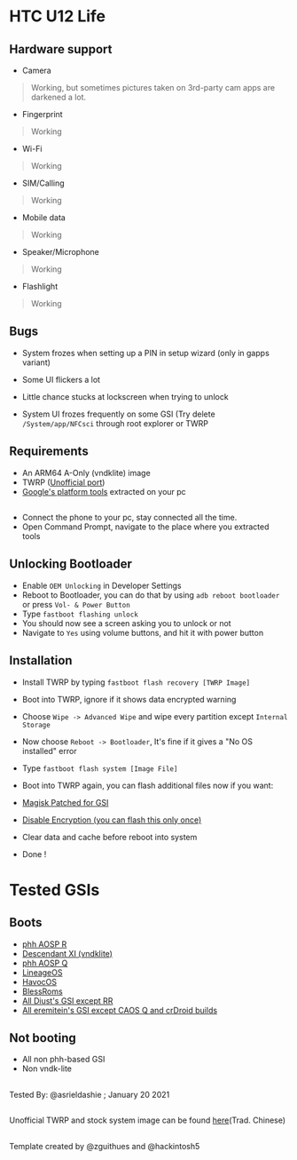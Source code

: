 # HTC U12 Life

## Hardware support

* Camera
> Working, but sometimes pictures taken on 3rd-party cam apps are darkened a lot.

* Fingerprint
> Working

* Wi-Fi
>Working

* SIM/Calling
> Working
 
* Mobile data
> Working

* Speaker/Microphone
> Working

* Flashlight
> Working

## Bugs

* System frozes when setting up a PIN in setup wizard (only in gapps variant)

* Some UI flickers a lot

* Little chance stucks at lockscreen when trying to unlock

* System UI frozes frequently on some GSI (Try delete `/System/app/NFCsci` through root explorer or TWRP

## Requirements

* An ARM64 A-Only (vndklite) image
* TWRP ([Unofficial port](https://onedrive.live.com/redir?resid=F9B931D7BD8BE27F!21020&authkey=!AOpIrolXJBtxyw0))
* [Google's platform tools](https://developer.android.com/studio/releases/platform-tools) extracted on your pc
##
* Connect the phone to your pc, stay connected all the time.
* Open Command Prompt, navigate to the place where you extracted tools


## Unlocking Bootloader

* Enable `OEM Unlocking` in Developer Settings
* Reboot to Bootloader, you can do that by using `adb reboot bootloader` or press `Vol- & Power Button`
* Type `fastboot flashing unlock` 
* You should now see a screen asking you to unlock or not
* Navigate to `Yes` using volume buttons, and hit it with power button

## Installation

* Install TWRP by typing `fastboot flash recovery [TWRP Image]`
* Boot into TWRP, ignore if it shows data encrypted warning
* Choose `Wipe -> Advanced Wipe` and wipe every partition except `Internal Storage`
* Now choose `Reboot -> Bootloader`, It's fine if it gives a "No OS installed" error
* Type `fastboot flash system [Image File]`
* Boot into TWRP again, you can flash additional files now if you want:

* [Magisk Patched for GSI](https://github.com/ExpressLuke/phh-magisk-builder/releases/)
* [Disable Encryption (you can flash this only once)](https://forum.xda-developers.com/t/universal-dm-verity-forceencrypt-disk-quota-disabler-11-2-2020.3817389/)

* Clear data and cache before reboot into system
* Done !

# Tested GSIs

## Boots

* [phh AOSP R](https://github.com/phhusson/treble_experimentations/releases)
* [Descendant XI (vndklite)](https://downloads.descendant.me/)
* [phh AOSP Q](https://github.com/phhusson/treble_experimentations/releases/tag/v222)
* [LineageOS](https://sourceforge.net/projects/andyyan-gsi/files/lineage-17.x/)
* [HavocOS](https://sourceforge.net/projects/havoc-os/files/arm64-aonly/)
* [BlessRoms](https://sourceforge.net/projects/treblerom/files/BLESS)
* [All Diust's GSI except RR](https://sourceforge.net/projects/androidgsi/files/)
* [All eremitein's GSI except CAOS Q and crDroid builds](https://sourceforge.net/projects/treblerom/files/)

## Not booting

* All non phh-based GSI
* Non vndk-lite


##
Tested By: @asrieldashie ; January 20 2021
##
Unofficial TWRP and stock system image can be found [here](https://m.gamer.com.tw/forum/C.php?bsn=60559&snA=50050)(Trad. Chinese)
##
Template created by @zguithues and @hackintosh5
